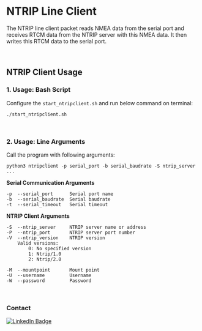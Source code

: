 # NTRIP Line Client
The NTRIP line client packet reads NMEA data from the serial port and receives RTCM data from the NTRIP server with this NMEA data. It then writes this RTCM data to the serial port.  

<br />

## NTRIP Client Usage
### 1. Usage: Bash Script
Configure the `start_ntripclient.sh` and run below command on terminal:
```
./start_ntripclient.sh
```

<br />

### 2. Usage: Line Arguments
Call the program with following arguments:  
```
python3 ntripclient -p serial_port -b serial_baudrate -S ntrip_server ...
```
**Serial Communication Arguments**
```
-p  --serial_port      Serial port name  
-b  --serial_baudrate  Serial baudrate  
-t  --serial_timeout   Serial timeout
```
**NTRIP Client Arguments**
```
-S  --ntrip_server     NTRIP server name or address  
-P  --ntrip_port       NTRIP server port number  
-V  --ntrip_version    NTRIP version  
    Valid versions:
        0: No specified version
        1: Ntrip/1.0  
        2: Ntrip/2.0  

-M  --mountpoint       Mount point  
-U  --username         Username  
-W  --password         Password  
```

<br />  

### Contact
[![LinkedIn Badge](https://img.shields.io/badge/LinkedIn-Profile-informational?style=flat&logo=linkedin&logoColor=white&color=0D76A8)](https://www.linkedin.com/in/abdullahdangac/)  
